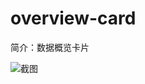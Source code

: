 # overview-card

简介：数据概览卡片

![截图](https://img.alicdn.com/tfs/TB1np7YxKuSBuNjy1XcXXcYjFXa-2504-294.png)
